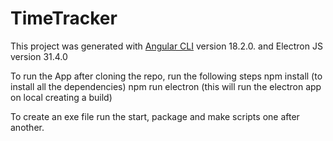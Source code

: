 # TimeTracker

This project was generated with [Angular CLI](https://github.com/angular/angular-cli) version 18.2.0.
and Electron JS version 31.4.0

To run the App after cloning the repo, run the following steps
npm install (to install all the dependencies)
npm run electron (this will run the electron app on local creating a build)

To create an exe file run the start, package and make scripts one after another.
